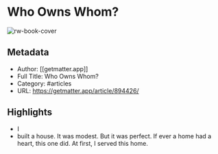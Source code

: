 # Who Owns Whom?

![rw-book-cover](https://readwise-assets.s3.amazonaws.com/static/images/article2.74d541386bbf.png)

## Metadata
- Author: [[getmatter.app]]
- Full Title: Who Owns Whom?
- Category: #articles
- URL: https://getmatter.app/article/894426/

## Highlights
- I
- built a house. It was modest. But it was perfect. If ever a home had a heart, this one did. At first, I served this home.
